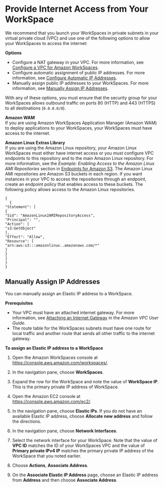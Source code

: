 # Provide Internet Access from Your WorkSpace<a name="amazon-workspaces-internet-access"></a>

We recommend that you launch your WorkSpaces in private subnets in your virtual private cloud \(VPC\) and use one of the following options to allow your WorkSpaces to access the internet:

**Options**
+ Configure a NAT gateway in your VPC\. For more information, see [Configure a VPC for Amazon WorkSpaces](amazon-workspaces-vpc.md)\.
+ Configure automatic assignment of public IP addresses\. For more information, see [Configure Automatic IP Addresses](update-directory-details.md#automatic-assignment)\.
+ Manually assign public IP addresses to your WorkSpaces\. For more information, see [Manually Assign IP Addresses](#manual-assignment)\.

With any of these options, you must ensure that the security group for your WorkSpaces allows outbound traffic on ports 80 \(HTTP\) and 443 \(HTTPS\) to all destinations \(`0.0.0.0/0`\)\.

**Amazon WAM**  
If you are using Amazon WorkSpaces Application Manager \(Amazon WAM\) to deploy applications to your WorkSpaces, your WorkSpaces must have access to the internet\.

**Amazon Linux Extras Library**  
If you are using the Amazon Linux repository, your Amazon Linux WorkSpaces must either have internet access or you must configure VPC endpoints to this repository and to the main Amazon Linux repository\. For more information, see the *Example: Enabling Access to the Amazon Linux AMI Repositories* section in [Endpoints for Amazon S3](https://docs.aws.amazon.com/vpc/latest/userguide/vpc-endpoints-s3.html)\. The Amazon Linux AMI repositories are Amazon S3 buckets in each region\. If you want instances in your VPC to access the repositories through an endpoint, create an endpoint policy that enables access to these buckets\. The following policy allows access to the Amazon Linux repositories\.

```
{
  {
"Statement": [
{
"Sid": "AmazonLinux2AMIRepositoryAccess",
"Principal": "",
"Action": [
"s3:GetObject"
],
"Effect": "Allow",
"Resource": [
"arn:aws:s3:::amazonlinux..amazonaws.com/*"
]
}
]
}
}
```

## Manually Assign IP Addresses<a name="manual-assignment"></a>

You can manually assign an Elastic IP address to a WorkSpace\.

**Prerequisites**
+ Your VPC must have an attached internet gateway\. For more information, see [Attaching an Internet Gateway](https://docs.aws.amazon.com/vpc/latest/userguide/VPC_Internet_Gateway.html#Add_IGW_Attach_Gateway) in the *Amazon VPC User Guide*\.
+ The route table for the WorkSpaces subnets must have one route for local traffic and another route that sends all other traffic to the internet gateway\.

**To assign an Elastic IP address to a WorkSpace**

1. Open the Amazon WorkSpaces console at [https://console\.aws\.amazon\.com/workspaces/](https://console.aws.amazon.com/workspaces/)\.

1. In the navigation pane, choose **WorkSpaces**\.

1. Expand the row for the WorkSpace and note the value of **WorkSpace IP**\. This is the primary private IP address of WorkSpace\.

1. Open the Amazon EC2 console at [https://console\.aws\.amazon\.com/ec2/](https://console.aws.amazon.com/ec2/)\.

1. In the navigation pane, choose **Elastic IPs**\. If you do not have an available Elastic IP address, choose **Allocate new address** and follow the directions\.

1. In the navigation pane, choose **Network Interfaces**\.

1. Select the network interface for your WorkSpace\. Note that the value of **VPC ID** matches the ID of your WorkSpaces VPC and the value of **Primary private IPv4 IP** matches the primary private IP address of the WorkSpace that you noted earlier\.

1. Choose **Actions**, **Associate Address**\.

1. On the **Associate Elastic IP Address** page, choose an Elastic IP address from **Address** and then choose **Associate Address**\.